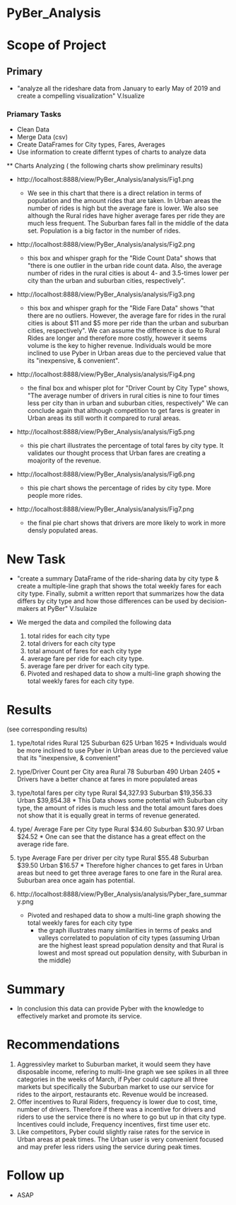 # PyBer_Analysis
# Scope of Project

## Primary
 *  "analyze all the rideshare data from January to early May of 2019 and create a compelling visualization" V.Isualize

### Priamary Tasks 
 * Clean Data
 * Merge Data (csv)
 * Create DataFrames for City types, Fares, Averages
 * Use information to create differnt types of charts to analyze data 

** Charts Analyzing  ( the following charts show preliminary results)
  
  * http://localhost:8888/view/PyBer_Analysis/analysis/Fig1.png
    - We see in this chart that there is a direct relation in terms of population and the amount rides that are taken. In Urban areas the number of rides is high but the average fare is lower. We also see although the Rural rides have higher average fares per ride they are much less frequent. The Suburban fares fall in the middle of the data set. Population is a big factor in the number of rides. 
  
  * http://localhost:8888/view/PyBer_Analysis/analysis/Fig2.png
    - this box and whisper graph for the "Ride Count Data" shows that "there is one outlier in the urban ride count data. Also, the average number of rides in the rural cities is about 4- and 3.5-times lower per city than the urban and suburban cities, respectively".

 * http://localhost:8888/view/PyBer_Analysis/analysis/Fig3.png
    - this box and whisper graph for the "Ride Fare Data" shows "that there are no outliers. However, the average fare for rides in the rural cities is about $11 and $5 more per ride than the urban and suburban cities, respectively". We can assume the difference is due to Rural Rides are longer and therefore more costly, however it seems volume is the key to higher revenue. Individuals would be more inclined to use Pyber in Urban areas due to the percieved value that its "inexpensive, & convenient".
 
 * http://localhost:8888/view/PyBer_Analysis/analysis/Fig4.png
    - the final box and whisper plot for "Driver Count by City Type" shows, "The average number of drivers in rural cities is nine to four times less per city than in urban and suburban cities, respectively" We can conclude again that although competition to get fares is greater in Urban areas its still worth it compared to rural areas.
  
 * http://localhost:8888/view/PyBer_Analysis/analysis/Fig5.png 
    - this pie chart illustrates the percentage of total fares by city type. It validates our thought process that Urban fares are creating a moajority of the revenue.

 * http://localhost:8888/view/PyBer_Analysis/analysis/Fig6.png
    - this pie chart shows the percentage of rides by city type. More people more rides.
  
 * http://localhost:8888/view/PyBer_Analysis/analysis/Fig7.png
    - the final pie chart shows that drivers are more likely to work in more densly populated areas.
  
# New Task
  
  *  "create a summary DataFrame of the ride-sharing data by city type & create a multiple-line graph that shows the total weekly fares for each city type. Finally, submit a  written report that summarizes how the data differs by city type and how those differences can be used by decision-makers at PyBer" V.Isulaize
 
  * We merged the data and compiled the following data
      1) total rides for each city type
      2) total drivers for each city type
      3) total amount of fares for each city type
      4) average fare per ride for each city type. 
      5) average fare per driver for each city type. 
      6) Pivoted and reshaped data to show a multi-line graph showing the total weekly fares for each city type.

# Results 
(see corresponding results)

  1) type/total rides
        Rural        125
        Suburban     625
        Urban       1625
          * Individuals would be more inclined to use Pyber in Urban areas due to the percieved value that its "inexpensive, & convenient"
  
  2) type/Driver Count per City area
        Rural         78
        Suburban     490
        Urban       2405
          * Drivers have a better chance at fares in more populated areas
  
  3) type/total fares per city type
        Rural        $4,327.93
        Suburban    $19,356.33
        Urban       $39,854.38
           * This Data shows some potential with Suburban city type, the amount of rides is much less and the total amount fares does not show that it is equally great in terms              of revenue generated.
 
 4) type/ Average Fare per City type
        Rural       $34.60
        Suburban    $30.97
        Urban       $24.52 
            * One can see that the distance has a great effect on the average ride fare. 
  
  5) type Average Fare per driver per city type
        Rural       $55.48
        Suburban    $39.50
        Urban       $16.57
            * Therefore higher chances to get fares in Urban areas but need to get three average fares to one fare in the Rural area. Suburban area once again has potential.
   
   
   6)   http://localhost:8888/view/PyBer_Analysis/analysis/Pyber_fare_summary.png
          - Pivoted and reshaped data to show a multi-line graph showing the total weekly fares for each city type
            * the graph illustrates many similarities in terms of peaks and valleys correlated to population of city types (assuming Urban are the highest least spread                         population density and that Rural is lowest and most spread out population density, with Suburban in the middle) 

# Summary
   * In conclusion this data can provide Pyber with the knowledge to effectively market and promote its service.
#  Recommendations
  1) Aggressivley market to Suburban market, it would seem they have disposable income, refering to multi-line graph we see spikes in all three categories in the weeks of March,     if Pyber could capture all three markets but specifically the Suburban market to use our service for rides to the airport, restaurants etc. Revenue would be increased.
  2) Offer incentives to Rural Riders, frequency is lower due to cost, time, number of drivers. Therefore if there was a incentive for drivers and riders to use the service          there is no where to go but up in that city type. Incentives could include, Frequency incentives, first time user etc.
  3) Like competitors, Pyber could slightly raise rates for the service in Urban areas at peak times. The Urban user is very convenient focused and may prefer less riders using      the service during peak times.

# Follow up
* ASAP 
